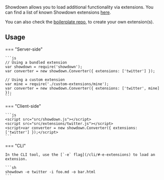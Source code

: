 Showdown allows you to load additional functionality via extensions. You can find a list of known Showdown extensions [here][ext-wiki].

You can also check the [boilerplate repo][boilerplate-repo], to create your own extension(s).

## Usage

=== "Server-side"

    ```js
    // Using a bundled extension
    var showdown = require('showdown');
    var converter = new showdown.Converter({ extensions: ['twitter'] });

    // Using a custom extension
    var mine = require('./custom-extensions/mine');
    var converter = new showdown.Converter({ extensions: ['twitter', mine] });
    ```

=== "Client-side"

    ```js
    <script src="src/showdown.js"></script>
    <script src="src/extensions/twitter.js"></script>
    <script>var converter = new showdown.Converter({ extensions: ['twitter'] });</script>
    ```

=== "CLI"

    In the CLI tool, use the [`-e` flag](/cli/#-e-extensions) to load an extension.

    ```sh
    showdown -e twitter -i foo.md -o bar.html
    ```

[ext-wiki]: https://github.com/showdownjs/showdown/wiki/extensions
[boilerplate-repo]: https://github.com/showdownjs/extension-boilerplate